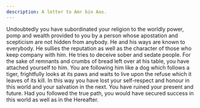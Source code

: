 ```yaml
---
description: A letter to Amr bin Aas.
---
```


Undoubtedly you have subordinated your religion to the worldly power, pomp and wealth 
provided to you by a person whose apostation and scepticism are not hidden from anybody. 
He and his ways are known to everybody. He sullies the reputation as well as the character of 
those who keep company with him. He tries to deceive sober and sedate people. For the sake 
of remnants and crumbs of bread left over at his table, you have attached yourself to him. You 
are following him like a dog which follows a tiger, frightfully looks at its paws and waits to 
live upon the refuse which it leaves of its kill. 
In this way you have lost your self-respect and honour in this world and your salvation in the 
next. You have ruined your present and future. Had you followed the true path, you would 
have secured success in this world as well as in the Hereafter.